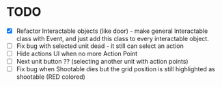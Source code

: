 # TODO

- [x] Refactor Interactable objects (like door) - make general Interactable class with Event, 
and just add this class to every interactable object.
- [ ] Fix bug with selected unit dead - it still can select an action
- [ ] Hide actions UI when no more Action Point
- [ ] Next unit button ?? (selecting another unit with action points)
- [ ] Fix bug when Shootable dies but the grid position is still highlighted as shootable (RED colored)